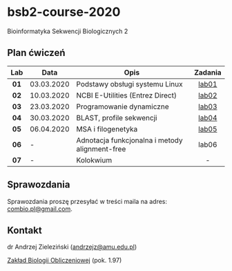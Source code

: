 # bsb2-course-2020
Bioinformatyka Sekwencji Biologicznych 2

## Plan ćwiczeń

| Lab | Data | Opis | Zadania |
| :---: | --- | --- | :---: |
| **01** | 03.03.2020 | Podstawy obsługi systemu Linux | [lab01](./lab01.md)  |
| **02**    | 10.03.2020 | NCBI E-Utilities (Entrez Direct) | [lab02](./lab02.md) |
| **03**    | 23.03.2020 | Programowanie dynamiczne | [lab03](./lab03.md) |
| **04**    | 30.03.2020 | BLAST, profile sekwencji | [lab04](./lab04.md) |
| **05**    | 06.04.2020 | MSA i filogenetyka | [lab05](./lab05.md) |
| **06**    | - | Adnotacja funkcjonalna i metody alignment-free | lab06 |
| **07**    | - | Kolokwium | -  |


## Sprawozdania

Sprawozdania proszę przesyłać w treści maila na adres: combio.pl@gmail.com.


## Kontakt

dr Andrzej Zieleziński (andrzejz@amu.edu.pl)

[Zakład Biologii Obliczeniowej](http://www.combio.pl) (pok. 1.97)

